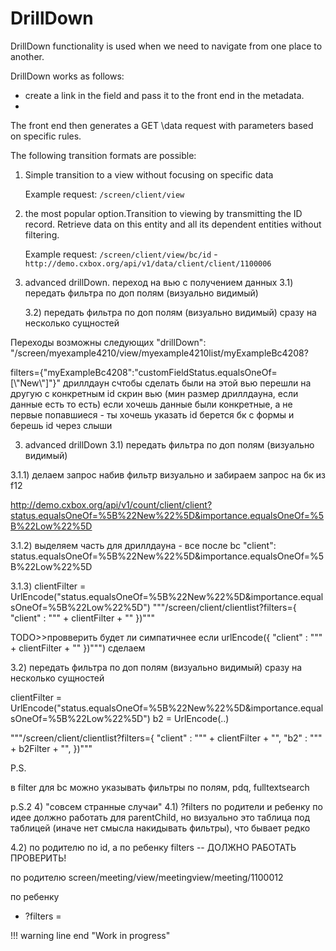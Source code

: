 # DrillDown
DrillDown functionality is used when we need to navigate from one place to another.

DrillDown works as follows: 

 * create a link in the field and pass it to the front end in the metadata. 
 * 
The front end then generates a GET \data request with parameters based on specific rules.




The following transition formats are possible:
 
1) Simple transition to a view without focusing on specific data

   Example request:
   `/screen/client/view`

2) the most popular option.Transition to viewing by transmitting the ID record.
Retrieve data on this entity and all its dependent entities without filtering.

   Example request:
   `/screen/client/view/bc/id` -   `http://demo.cxbox.org/api/v1/data/client/client/1100006`
3) advanced drillDown. переход на вью с получением  данных 
   3.1) передать фильтра по доп полям (визуально видимый)

    3.2) передать фильтра по доп полям (визуально видимый) сразу на несколько сущностей


 


Переходы возможны следующих 
"drillDown": "/screen/myexample4210/view/myexample4210list/myExampleBc4208?

filters={\"myExampleBc4208\":\"customFieldStatus.equalsOneOf=[\\\"New\\\"]\"}"
дриллдаун счтобы сделать были на этой вью перешли на другую с конкретным id
скрин вью (мин размер дриллдауна, если данные есть то есть)
если хочешь данные были конкретные, а не первые попавшиеся - ты хочешь указать id берется бк с формы и берешь id
через слыши


 

3) advanced drillDown
   3.1) передать фильтра по доп полям (визуально видимый)

3.1.1) делаем запрос набив фильтр визуально и забираем запрос на бк из f12

http://demo.cxbox.org/api/v1/count/client/client?status.equalsOneOf=%5B%22New%22%5D&importance.equalsOneOf=%5B%22Low%22%5D

3.1.2) выделяем часть для дриллдауна - все после bc "client":
status.equalsOneOf=%5B%22New%22%5D&importance.equalsOneOf=%5B%22Low%22%5D

3.1.3)
clientFilter = UrlEncode("status.equalsOneOf=%5B%22New%22%5D&importance.equalsOneOf=%5B%22Low%22%5D")
"""/screen/client/clientlist?filters={
"client" : """ + clientFilter + ""
})"""


TODO>>провверить будет ли симпатичнее если urlEncode({
"client" : """ + clientFilter + ""
})""") сделаем


3.2) передать фильтра по доп полям (визуально видимый) сразу на несколько сущностей

clientFilter = UrlEncode("status.equalsOneOf=%5B%22New%22%5D&importance.equalsOneOf=%5B%22Low%22%5D")
b2 =  UrlEncode(..)

"""/screen/client/clientlist?filters={
"client" : """ + clientFilter + "",
"b2" : """ + b2Filter + "",
})"""


P.S.

в filter для bc можно указывать фильтры по полям, pdq, fulltextsearch


p.S.2
4) "совсем странные случаи"
   4.1) ?filters по родители и ребенку
   по идее должно работать для parentChild, но визуально это таблица под таблицей (иначе нет смысла накидывать фильтры), что бывает редко

4.2) по родителю по id, а по ребенку filters -- ДОЛЖНО РАБОТАТЬ ПРОВЕРИТЬ!

по родителю
screen/meeting/view/meetingview/meeting/1100012

по ребенку
+ ?filters =

!!! warning line end "Work in progress"
<!-- 
`DrillDown link` is an element that lets the user navigate to another view by tapping it.
  

## Basics
[:material-play-circle: Live Sample]({{ external_links.code_samples }}/ui/#/screen/NumberBasic){:target="_blank"} ·
[:fontawesome-brands-github: GitHub]({{ external_links.github_ui }}/{{ external_links.github_branch }}/src/main/java/org/demo/documentation/money/basic){:target="_blank"}
### DrillDown Types
 
=== "INNER"
    Transition inside the application. 

    Add DrillDownType.INNER
=== "RELATIVE"
    Transition by a relative link while keeping the protocol, host, port.

    Add DrillDownType.RELATIVE
=== "дописать"


### Path making for DrillDown

=== "List widget"
    "/screen/**Name screen**/view/**Name view**/**Name bc**"

=== "Info widget"
    "/screen/**Name screen**/view/**Name view**/**Name bc**/" + **id**

=== "Form widget"
    "/screen/**Name screen**/view/**Name view**/**Name bc**/" + **id**
 -->
 